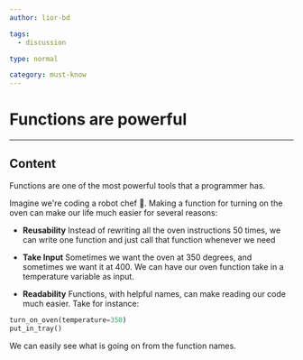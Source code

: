 ```yaml
---
author: lior-bd

tags:
  - discussion

type: normal

category: must-know
---
```


# Functions are powerful

---
## Content

Functions are one of the most powerful tools that a programmer has.

Imagine we're coding a robot chef 🤖. Making a function for turning on the oven can make our life much easier for several reasons:

- **Reusability**
  Instead of rewriting all the oven instructions 50 times, we can write one function and just call that function whenever we need

- **Take Input**
  Sometimes we want the oven at 350 degrees, and sometimes we want it at 400. We can have our oven function take in a temperature variable as input.

- **Readability**
Functions, with helpful names, can make reading our code much easier. Take for instance:
```python
turn_on_oven(temperature=350)
put_in_tray()
```
We can easily see what is going on from the function names.